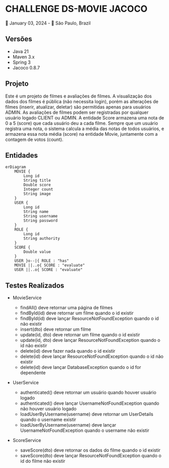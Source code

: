 # CHALLENGE DS-MOVIE JACOCO
📅 January 03, 2024 - 📍 São Paulo, Brazil<br />

## Versões
- Java 21
- Maven 3.x
- Spring 3
- Jacoco 0.8.7

## Projeto
Este é um projeto de filmes e avaliações de filmes. A visualização dos dados dos filmes é pública (não necessita login), 
porém as alterações de filmes (inserir, atualizar, deletar) são permitidas apenas para usuários ADMIN. As avaliações de 
filmes podem ser registradas por qualquer usuário logado CLIENT ou ADMIN. A entidade Score armazena uma nota de 0 a 5 
(score) que cada usuário deu a cada filme. Sempre que um usuário registra uma nota, o sistema calcula a média das notas 
de todos usuários, e armazena essa nota média (score) na entidade Movie, juntamente com a contagem de votos (count).

## Entidades

```mermaid
erDiagram
    MOVIE {
        Long id
        String title
        Double score
        Integer count
        String image
    }
    USER {
        Long id
        String name
        String username
        String password
    }
    ROLE {
        Long id
        String authority
    }
    SCORE {
        Double value
    }
    USER }o--|{ ROLE : "has"
    MOVIE ||..o{ SCORE : "evaluate"
    USER ||..o{ SCORE : "evaluate"
```

## Testes Realizados

- MovieService
  - findAll() deve retornar uma página de filmes
  - findById(id) deve retornar um filme quando o id existir
  - findById(id) deve lançar ResourceNotFoundException quando o id não existir
  - insert(dto) deve retornar um filme
  - update(id, dto) deve retornar um filme quando o id existir
  - update(id, dto) deve lançar ResourceNotFoundException quando o id não existir
  - delete(id) deve fazer nada quando o id existir
  - delete(id) deve lançar ResourceNotFoundException quando o id não existir
  - delete(id) deve lançar DatabaseException quando o id for dependente

- UserService
  - authenticated() deve retornar um usuário quando houver usuário logado
  - authenticated() deve lançar UsernameNotFoundException quando não houver usuário logado
  - loadUserByUsername(username) deve retornar um UserDetails quando o username existir
  - loadUserByUsername(username) deve lançar UsernameNotFoundException quando o username não existir

- ScoreService
  - saveScore(dto) deve retornar os dados do filme quando o id existir
  - saveScore(dto) deve lançar ResourceNotFoundException quando o id do filme não existir
